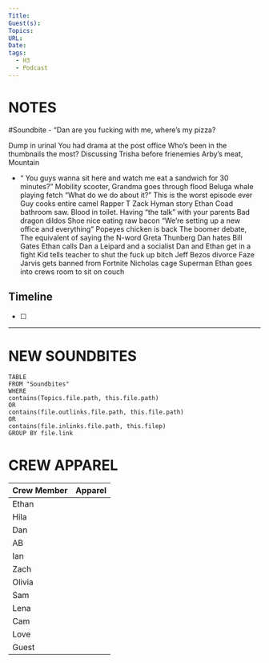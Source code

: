 ```yaml
---
Title: 
Guest(s): 
Topics: 
URL: 
Date: 
tags:
  - H3
  - Podcast
---
```

# NOTES
#Soundbite - “Dan are you fucking with me, where’s my pizza?

Dump in urinal
You had drama at the post office
Who’s been in the thumbnails the most?
Discussing Trisha before frienemies
Arby’s meat, Mountain
- “ You guys wanna sit here and watch me eat a sandwich for 30 minutes?”
Mobility scooter, Grandma goes through flood
Beluga whale playing fetch
“What do we do about it?”
This is the worst episode ever
Guy cooks entire camel
Rapper T
Zack Hyman story
Ethan Coad bathroom saw. Blood in toilet.
Having “the talk” with your parents
Bad dragon dildos
Shoe nice eating raw bacon
“We’re setting up a new office and everything”
Popeyes chicken is back
The boomer debate, The equivalent of saying the N-word
Greta Thunberg
Dan hates Bill Gates
Ethan calls Dan a Leipard and a socialist
Dan and Ethan get in a fight
Kid tells teacher to shut the fuck up bitch
Jeff Bezos divorce
Faze Jarvis gets banned from Fortnite
Nicholas cage Superman
Ethan goes into crews room to sit on couch

## Timeline
- [ ] 


___
# NEW SOUNDBITES
``` dataview
TABLE
FROM "Soundbites"
WHERE 
contains(Topics.file.path, this.file.path) 
OR 
contains(file.outlinks.file.path, this.file.path)
OR
contains(file.inlinks.file.path, this.filep)
GROUP BY file.link
```

# CREW APPAREL

| Crew Member | Apparel |
| ----------- | ------- |
| Ethan       |         |
| Hila        |         |
| Dan         |         |
| AB          |         |
| Ian         |         |
| Zach        |         |
| Olivia      |         |
| Sam         |         |
| Lena        |         |
| Cam         |         |
| Love        |         |
| Guest       |         |
